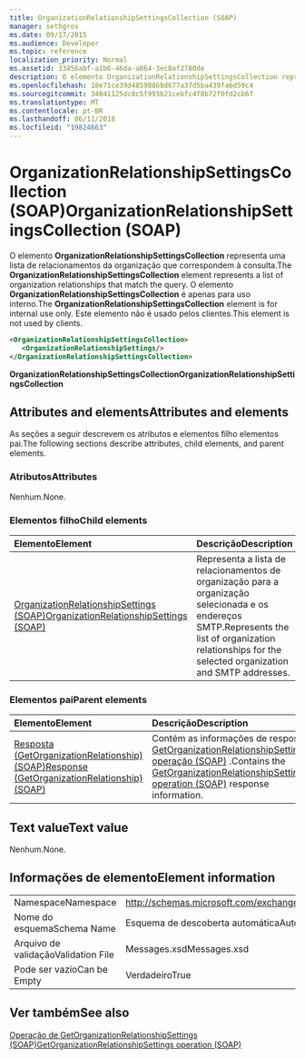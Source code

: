 ```yaml
---
title: OrganizationRelationshipSettingsCollection (SOAP)
manager: sethgros
ms.date: 09/17/2015
ms.audience: Developer
ms.topic: reference
localization_priority: Normal
ms.assetid: 33456abf-a1b6-46da-a864-3ec8af2780de
description: O elemento OrganizationRelationshipSettingsCollection representa uma lista de relacionamentos da organização que correspondem à consulta. O elemento OrganizationRelationshipSettingsCollection é apenas para uso interno. Este elemento não é usado pelos clientes.
ms.openlocfilehash: 18e71ce39d48598868d677a37d5ba439fa6d59c4
ms.sourcegitcommit: 34041125dc8c5f993b21cebfc4f8b72f0fd2cb6f
ms.translationtype: MT
ms.contentlocale: pt-BR
ms.lasthandoff: 06/11/2018
ms.locfileid: "19824663"
---
```

# <a name="organizationrelationshipsettingscollection-soap"></a><span data-ttu-id="dd8b1-105">OrganizationRelationshipSettingsCollection (SOAP)</span><span class="sxs-lookup"><span data-stu-id="dd8b1-105">OrganizationRelationshipSettingsCollection (SOAP)</span></span>

<span data-ttu-id="dd8b1-106">O elemento **OrganizationRelationshipSettingsCollection** representa uma lista de relacionamentos da organização que correspondem à consulta.</span><span class="sxs-lookup"><span data-stu-id="dd8b1-106">The **OrganizationRelationshipSettingsCollection** element represents a list of organization relationships that match the query.</span></span> <span data-ttu-id="dd8b1-107">O elemento **OrganizationRelationshipSettingsCollection** é apenas para uso interno.</span><span class="sxs-lookup"><span data-stu-id="dd8b1-107">The **OrganizationRelationshipSettingsCollection** element is for internal use only.</span></span> <span data-ttu-id="dd8b1-108">Este elemento não é usado pelos clientes.</span><span class="sxs-lookup"><span data-stu-id="dd8b1-108">This element is not used by clients.</span></span> 
  
```XML
<OrganizationRelationshipSettingsCollection>
   <OrganizationRelationshipSettings/>
</OrganizationRelationshipSettingsCollection>
```

 <span data-ttu-id="dd8b1-109">**OrganizationRelationshipSettingsCollection**</span><span class="sxs-lookup"><span data-stu-id="dd8b1-109">**OrganizationRelationshipSettingsCollection**</span></span>
## <a name="attributes-and-elements"></a><span data-ttu-id="dd8b1-110">Attributes and elements</span><span class="sxs-lookup"><span data-stu-id="dd8b1-110">Attributes and elements</span></span>

<span data-ttu-id="dd8b1-111">As seções a seguir descrevem os atributos e elementos filho elementos pai.</span><span class="sxs-lookup"><span data-stu-id="dd8b1-111">The following sections describe attributes, child elements, and parent elements.</span></span>
  
### <a name="attributes"></a><span data-ttu-id="dd8b1-112">Atributos</span><span class="sxs-lookup"><span data-stu-id="dd8b1-112">Attributes</span></span>

<span data-ttu-id="dd8b1-113">Nenhum.</span><span class="sxs-lookup"><span data-stu-id="dd8b1-113">None.</span></span>
  
### <a name="child-elements"></a><span data-ttu-id="dd8b1-114">Elementos filho</span><span class="sxs-lookup"><span data-stu-id="dd8b1-114">Child elements</span></span>

|<span data-ttu-id="dd8b1-115">**Elemento**</span><span class="sxs-lookup"><span data-stu-id="dd8b1-115">**Element**</span></span>|<span data-ttu-id="dd8b1-116">**Descrição**</span><span class="sxs-lookup"><span data-stu-id="dd8b1-116">**Description**</span></span>|
|:-----|:-----|
|[<span data-ttu-id="dd8b1-117">OrganizationRelationshipSettings (SOAP)</span><span class="sxs-lookup"><span data-stu-id="dd8b1-117">OrganizationRelationshipSettings (SOAP)</span></span>](organizationrelationshipsettings-soap.md) <br/> |<span data-ttu-id="dd8b1-118">Representa a lista de relacionamentos de organização para a organização selecionada e os endereços SMTP.</span><span class="sxs-lookup"><span data-stu-id="dd8b1-118">Represents the list of organization relationships for the selected organization and SMTP addresses.</span></span>  <br/> |
   
### <a name="parent-elements"></a><span data-ttu-id="dd8b1-119">Elementos pai</span><span class="sxs-lookup"><span data-stu-id="dd8b1-119">Parent elements</span></span>

|<span data-ttu-id="dd8b1-120">**Elemento**</span><span class="sxs-lookup"><span data-stu-id="dd8b1-120">**Element**</span></span>|<span data-ttu-id="dd8b1-121">**Descrição**</span><span class="sxs-lookup"><span data-stu-id="dd8b1-121">**Description**</span></span>|
|:-----|:-----|
|[<span data-ttu-id="dd8b1-122">Resposta (GetOrganizationRelationship) (SOAP)</span><span class="sxs-lookup"><span data-stu-id="dd8b1-122">Response (GetOrganizationRelationship) (SOAP)</span></span>](response-getorganizationrelationshipsoap.md) <br/> |<span data-ttu-id="dd8b1-123">Contém as informações de resposta [GetOrganizationRelationshipSettings operação (SOAP)](getorganizationrelationshipsettings-operation-soap.md) .</span><span class="sxs-lookup"><span data-stu-id="dd8b1-123">Contains the [GetOrganizationRelationshipSettings operation (SOAP)](getorganizationrelationshipsettings-operation-soap.md) response information.</span></span>  <br/> |
   
## <a name="text-value"></a><span data-ttu-id="dd8b1-124">Text value</span><span class="sxs-lookup"><span data-stu-id="dd8b1-124">Text value</span></span>

<span data-ttu-id="dd8b1-125">Nenhum.</span><span class="sxs-lookup"><span data-stu-id="dd8b1-125">None.</span></span>
  
## <a name="element-information"></a><span data-ttu-id="dd8b1-126">Informações de elemento</span><span class="sxs-lookup"><span data-stu-id="dd8b1-126">Element information</span></span>

|||
|:-----|:-----|
|<span data-ttu-id="dd8b1-127">Namespace</span><span class="sxs-lookup"><span data-stu-id="dd8b1-127">Namespace</span></span>  <br/> |http://schemas.microsoft.com/exchange/2010/Autodiscover  <br/> |
|<span data-ttu-id="dd8b1-128">Nome do esquema</span><span class="sxs-lookup"><span data-stu-id="dd8b1-128">Schema Name</span></span>  <br/> |<span data-ttu-id="dd8b1-129">Esquema de descoberta automática</span><span class="sxs-lookup"><span data-stu-id="dd8b1-129">Autodiscover schema</span></span>  <br/> |
|<span data-ttu-id="dd8b1-130">Arquivo de validação</span><span class="sxs-lookup"><span data-stu-id="dd8b1-130">Validation File</span></span>  <br/> |<span data-ttu-id="dd8b1-131">Messages.xsd</span><span class="sxs-lookup"><span data-stu-id="dd8b1-131">Messages.xsd</span></span>  <br/> |
|<span data-ttu-id="dd8b1-132">Pode ser vazio</span><span class="sxs-lookup"><span data-stu-id="dd8b1-132">Can be Empty</span></span>  <br/> |<span data-ttu-id="dd8b1-133">Verdadeiro</span><span class="sxs-lookup"><span data-stu-id="dd8b1-133">True</span></span>  <br/> |
   
## <a name="see-also"></a><span data-ttu-id="dd8b1-134">Ver também</span><span class="sxs-lookup"><span data-stu-id="dd8b1-134">See also</span></span>



[<span data-ttu-id="dd8b1-135">Operação de GetOrganizationRelationshipSettings (SOAP)</span><span class="sxs-lookup"><span data-stu-id="dd8b1-135">GetOrganizationRelationshipSettings operation (SOAP)</span></span>](getorganizationrelationshipsettings-operation-soap.md)


